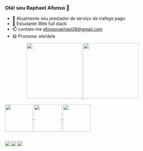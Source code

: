 ### Olá! sou Raphael Afonso  👋

- 🔭 Atualmente sou prestador de serviço de trafego pago
- 🌱 Estudante Web full stack
- 📫 contate-me afonsoraphael26@gmail.com
- 😄 Pronome: ele/dele

<div align="center">
  <a href="https://github.com/afonsoraphael">
  <img height="180em" src="https://github-readme-stats.vercel.app/api?username=afonsoraphael&show_icons=true&theme=rose_pine&include_all_commits=true&count_private=true"/>
  <img height="180em" src="https://github-readme-stats.vercel.app/api/top-langs/?username=afonsoraphael&layout=compact&langs_count=7&theme=rose_pine"/>
</div>

<div style="display: inline_block"><br>
  <img align="center" height="90" width="90" src="https://www.beabadohtml.com.br/midias/imagens/html5.png">
  <img align="center" height="90" width="90" src="https://www.beabadohtml.com.br/midias/imagens/js.png">
  <img align="center" height="90" width="90" src="https://www.beabadohtml.com.br/midias/imagens/css3.png">
 
</div>

##

  <a href="https://instagram.com/eusouraphaelbrito" target="_blank"><img src="https://img.shields.io/badge/-Instagram-%23E4405F?style=for-the-badge&logo=instagram&logoColor=white" target="_blank"></a>
    <a href = "mailto:afonsoraphael26.com"><img src="https://img.shields.io/badge/-Gmail-%23333?style=for-the-badge&logo=gmail&logoColor=red" target="_blank"></a>
      <a href="https://www.linkedin.com/in/" target="_blank"><img src="https://img.shields.io/badge/-LinkedIn-%230077B5?style=for-the-badge&logo=linkedin&logoColor=white" target="_blank"></a> 
      
      
